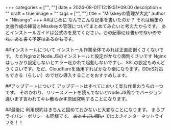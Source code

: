 +++
categories = ["", ""]
date = 2024-08-01T12:19:51+09:00
description = ""
draft = true
image = ""
tags = ["", ""]
title = "Misskeyの管理が大変"
author = "Niisango"
+++
##はじめに
なんでこんな記事を書いたのか？
それは鯖缶の文書作成の練習とMisskeyの管理についてまとめてみたいと考えたからです。
あとインストールガイドは公式のを見てください。~~この記事には書いてないのでね。あと書く予定はあるかもです~~。

##インストールについて
インストール作業全体でみれば正直面倒くさくないです。
ただNginxとNode.JSのインストールと設定がかなり面倒くさいです
Nginxはしっかり設定しないとエラー吐かれて起動しないですし、SSLの設定もめんどうくさいです。ただ、Cloudflareを活用すればかなり楽になります。DDoS対策もできる（らしい）のでぜひ導入することをおすすめします。

##アップデートについて
アップデートはすべてにおいて楽な作業のうちの一つです。
そのかわり、リリースノートを読んでないとNode.JS周りでバージョン違います言われて~~キレ散らかす~~原因究明することになります。

##最後に
利用規約はきちんと固めておかないと大変なことになります。
まらプライバシーポリシーも同様です。
~~あとすごい眠い~~
ではよきインターネットライフを！！